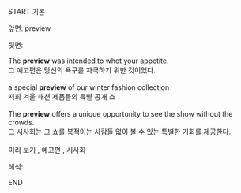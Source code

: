 START
기본

앞면:
preview


뒷면:
<div>The <strong>preview</strong> was intended to whet your appetite. </div><div><div>그 예고편은 당신의 욕구를 자극하기 위한 것이었다.</div></div><div><br></div><div><div>a special <strong>preview</strong> of our winter fashion collection </div><div><div>저희 겨울 패션 제품들의 특별 공개 쇼</div></div></div><div><br></div><div><div>The <strong>preview</strong> offers a unique opportunity to see the show without the crowds. </div><div><div>그 시사회는 그 쇼를 북적이는 사람들 없이 볼 수 있는 특별한 기회를 제공한다.</div></div></div><div><br></div><div>미리 보기 , 예고편 , 시사회</div>


해석:

END